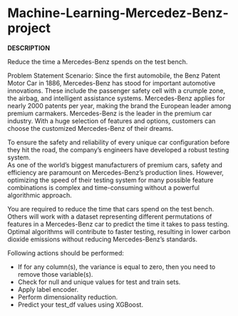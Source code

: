 # Machine-Learning-Mercedez-Benz-project

**DESCRIPTION**

Reduce the time a Mercedes-Benz spends on the test bench.

Problem Statement Scenario:
Since the first automobile, the Benz Patent Motor Car in 1886, Mercedes-Benz has stood for important automotive innovations. These include the passenger safety cell with 
a crumple zone, the airbag, and intelligent assistance systems. Mercedes-Benz applies for nearly 2000 patents per year, making the brand the European leader among
premium carmakers. Mercedes-Benz is the leader in the premium car industry. With a huge selection of features and options, customers can choose the customized 
Mercedes-Benz of their dreams.

To ensure the safety and reliability of every unique car configuration before they hit the road, the company’s engineers have developed a robust testing system.                                                                                                                                                                                                                                                                                                                                                                                                                                                                                                                                                                                                                                                                                                                                                                                                                                                                                                                                                                                                                                                                                                                                                                                                                                                                                                                                                                                                                                        
As one of the world’s biggest manufacturers of premium cars, safety and efficiency are paramount on Mercedes-Benz’s production lines. However, optimizing the speed 
of their testing system for many possible feature combinations is complex and time-consuming without a powerful algorithmic approach.

You are required to reduce the time that cars spend on the test bench. Others will work with a dataset representing different permutations of features in a Mercedes-Benz
car to predict the time it takes to pass testing. Optimal algorithms will contribute to faster testing, resulting in lower carbon dioxide emissions without 
reducing Mercedes-Benz’s standards.

Following actions should be performed:

- If for any column(s), the variance is equal to zero, then you need to remove those variable(s).
- Check for null and unique values for test and train sets.
- Apply label encoder.
- Perform dimensionality reduction.
- Predict your test_df values using XGBoost.
